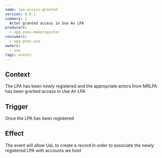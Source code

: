 ```yaml
---
name: lpa-access-granted
version: 0.0.1
summary: |
  Actor granted access in Use An LPA
producers:
  - opg.poas.makeregister
consumers:
  - opg.poas.use
owners:
  - use
tags: events
---
```


## Context

The LPA has been newly registered and the appropriate actors from MRLPA has been granted access in Use An LPA

## Trigger

Once the LPA has been registered

## Effect

The event will allow UaL to create a record in order to associate the newly registered LPA with accounts we hold

<NodeGraph title="Consumer / Producer Diagram" />

<EventExamples />

<Schema />

